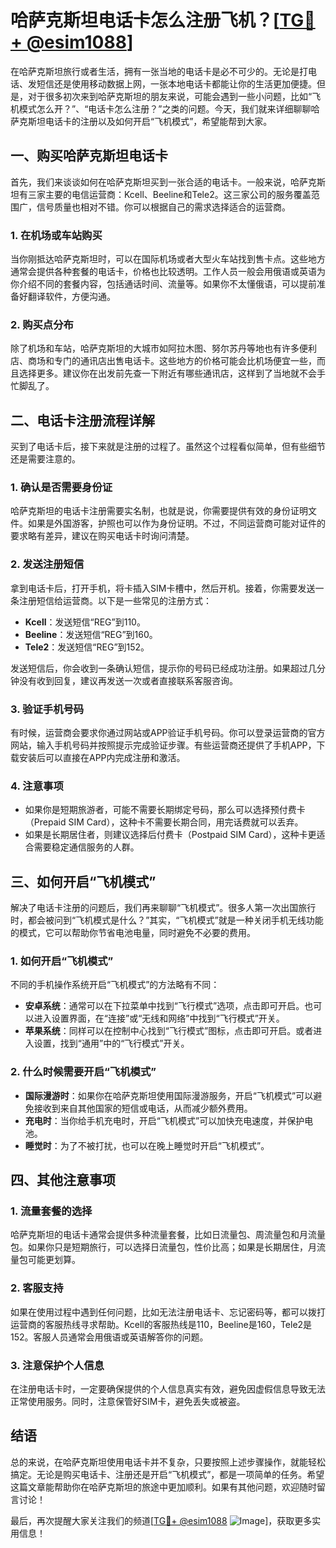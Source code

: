 # 哈萨克斯坦电话卡怎么注册飞机？[[TG💪+ @esim1088](https://t.me/s/esim1088)]

在哈萨克斯坦旅行或者生活，拥有一张当地的电话卡是必不可少的。无论是打电话、发短信还是使用移动数据上网，一张本地电话卡都能让你的生活更加便捷。但是，对于很多初次来到哈萨克斯坦的朋友来说，可能会遇到一些小问题，比如“飞机模式怎么开？”、“电话卡怎么注册？”之类的问题。今天，我们就来详细聊聊哈萨克斯坦电话卡的注册以及如何开启“飞机模式”，希望能帮到大家。

## 一、购买哈萨克斯坦电话卡

首先，我们来谈谈如何在哈萨克斯坦买到一张合适的电话卡。一般来说，哈萨克斯坦有三家主要的电信运营商：Kcell、Beeline和Tele2。这三家公司的服务覆盖范围广，信号质量也相对不错。你可以根据自己的需求选择适合的运营商。

### 1. 在机场或车站购买
当你刚抵达哈萨克斯坦时，可以在国际机场或者大型火车站找到售卡点。这些地方通常会提供各种套餐的电话卡，价格也比较透明。工作人员一般会用俄语或英语为你介绍不同的套餐内容，包括通话时间、流量等。如果你不太懂俄语，可以提前准备好翻译软件，方便沟通。

### 2. 购买点分布
除了机场和车站，哈萨克斯坦的大城市如阿拉木图、努尔苏丹等地也有许多便利店、商场和专门的通讯店出售电话卡。这些地方的价格可能会比机场便宜一些，而且选择更多。建议你在出发前先查一下附近有哪些通讯店，这样到了当地就不会手忙脚乱了。

## 二、电话卡注册流程详解

买到了电话卡后，接下来就是注册的过程了。虽然这个过程看似简单，但有些细节还是需要注意的。

### 1. 确认是否需要身份证
哈萨克斯坦的电话卡注册需要实名制，也就是说，你需要提供有效的身份证明文件。如果是外国游客，护照也可以作为身份证明。不过，不同运营商可能对证件的要求略有差异，建议在购买电话卡时询问清楚。

### 2. 发送注册短信
拿到电话卡后，打开手机，将卡插入SIM卡槽中，然后开机。接着，你需要发送一条注册短信给运营商。以下是一些常见的注册方式：

- **Kcell**：发送短信“REG”到110。
- **Beeline**：发送短信“REG”到160。
- **Tele2**：发送短信“REG”到152。

发送短信后，你会收到一条确认短信，提示你的号码已经成功注册。如果超过几分钟没有收到回复，建议再发送一次或者直接联系客服咨询。

### 3. 验证手机号码
有时候，运营商会要求你通过网站或APP验证手机号码。你可以登录运营商的官方网站，输入手机号码并按照提示完成验证步骤。有些运营商还提供了手机APP，下载安装后可以直接在APP内完成注册和激活。

### 4. 注意事项
- 如果你是短期旅游者，可能不需要长期绑定号码，那么可以选择预付费卡（Prepaid SIM Card），这种卡不需要长期合同，用完话费就可以丢弃。
- 如果是长期居住者，则建议选择后付费卡（Postpaid SIM Card），这种卡更适合需要稳定通信服务的人群。

## 三、如何开启“飞机模式”

解决了电话卡注册的问题后，我们再来聊聊“飞机模式”。很多人第一次出国旅行时，都会被问到“飞机模式是什么？”其实，“飞机模式”就是一种关闭手机无线功能的模式，它可以帮助你节省电池电量，同时避免不必要的费用。

### 1. 如何开启“飞机模式”
不同的手机操作系统开启“飞机模式”的方法略有不同：

- **安卓系统**：通常可以在下拉菜单中找到“飞行模式”选项，点击即可开启。也可以进入设置界面，在“连接”或“无线和网络”中找到“飞行模式”开关。
- **苹果系统**：同样可以在控制中心找到“飞行模式”图标，点击即可开启。或者进入设置，找到“通用”中的“飞行模式”开关。

### 2. 什么时候需要开启“飞机模式”
- **国际漫游时**：如果你在哈萨克斯坦使用国际漫游服务，开启“飞机模式”可以避免接收到来自其他国家的短信或电话，从而减少额外费用。
- **充电时**：当你给手机充电时，开启“飞机模式”可以加快充电速度，并保护电池。
- **睡觉时**：为了不被打扰，也可以在晚上睡觉时开启“飞机模式”。

## 四、其他注意事项

### 1. 流量套餐的选择
哈萨克斯坦的电话卡通常会提供多种流量套餐，比如日流量包、周流量包和月流量包。如果你只是短期旅行，可以选择日流量包，性价比高；如果是长期居住，月流量包可能更划算。

### 2. 客服支持
如果在使用过程中遇到任何问题，比如无法注册电话卡、忘记密码等，都可以拨打运营商的客服热线寻求帮助。Kcell的客服热线是110，Beeline是160，Tele2是152。客服人员通常会用俄语或英语解答你的问题。

### 3. 注意保护个人信息
在注册电话卡时，一定要确保提供的个人信息真实有效，避免因虚假信息导致无法正常使用服务。同时，注意保管好SIM卡，避免丢失或被盗。

## 结语

总的来说，在哈萨克斯坦使用电话卡并不复杂，只要按照上述步骤操作，就能轻松搞定。无论是购买电话卡、注册还是开启“飞机模式”，都是一项简单的任务。希望这篇文章能帮助你在哈萨克斯坦的旅途中更加顺利。如果有其他问题，欢迎随时留言讨论！

最后，再次提醒大家关注我们的频道[[TG💪+ @esim1088](https://t.me/s/esim1088) ![Image](https://i.postimg.cc/4NQfJmqS/Snipaste-2025-05-13-00-14-12.png)]，获取更多实用信息！